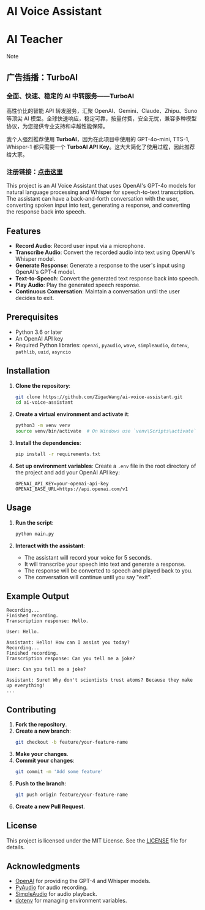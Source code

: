 # AI Voice Assistant

# AI Teacher

> [!NOTE]
> 
> ## 广告插播：TurboAI
> 
> ### 全面、快速、稳定的 AI 中转服务——**TurboAI**
> 
> 高性价比的智能 API 转发服务，汇聚 OpenAI、Gemini、Claude、Zhipu、Suno 等顶尖 AI 模型。全球快速响应，稳定可靠，按量付费，安全无忧，兼容多种模型协议，为您提供专业支持和卓越性能保障。
> 
> 我个人强烈推荐使用 **TurboAI**，因为在此项目中使用的 GPT-4o-mini, TTS-1, Whisper-1 都只需要一个 **TurboAI API Key**。这大大简化了使用过程，因此推荐给大家。
> 
> ### 注册链接：[点击这里](https://api.turboai.io/register?aff=VkS0)

This project is an AI Voice Assistant that uses OpenAI's GPT-4o models for natural language processing and Whisper for speech-to-text transcription. The assistant can have a back-and-forth conversation with the user, converting spoken input into text, generating a response, and converting the response back into speech.

## Features

- **Record Audio**: Record user input via a microphone.
- **Transcribe Audio**: Convert the recorded audio into text using OpenAI's Whisper model.
- **Generate Response**: Generate a response to the user's input using OpenAI's GPT-4 model.
- **Text-to-Speech**: Convert the generated text response back into speech.
- **Play Audio**: Play the generated speech response.
- **Continuous Conversation**: Maintain a conversation until the user decides to exit.

## Prerequisites

- Python 3.6 or later
- An OpenAI API key
- Required Python libraries: `openai`, `pyaudio`, `wave`, `simpleaudio`, `dotenv`, `pathlib`, `uuid`, `asyncio`

## Installation

1. **Clone the repository**:
    ```bash
    git clone https://github.com/ZigaoWang/ai-voice-assistant.git
    cd ai-voice-assistant
    ```

2. **Create a virtual environment and activate it**:
    ```bash
    python3 -m venv venv
    source venv/bin/activate  # On Windows use `venv\Scripts\activate`
    ```

3. **Install the dependencies**:
    ```bash
    pip install -r requirements.txt
    ```

4. **Set up environment variables**:
    Create a `.env` file in the root directory of the project and add your OpenAI API key:
    ```env
    OPENAI_API_KEY=your-openai-api-key
    OPENAI_BASE_URL=https://api.openai.com/v1
    ```

## Usage

1. **Run the script**:
    ```bash
    python main.py
    ```

2. **Interact with the assistant**:
    - The assistant will record your voice for 5 seconds.
    - It will transcribe your speech into text and generate a response.
    - The response will be converted to speech and played back to you.
    - The conversation will continue until you say "exit".

## Example Output

```plaintext
Recording...
Finished recording.
Transcription response: Hello.

User: Hello.

Assistant: Hello! How can I assist you today?
Recording...
Finished recording.
Transcription response: Can you tell me a joke?

User: Can you tell me a joke?

Assistant: Sure! Why don't scientists trust atoms? Because they make up everything!
...
```

## Contributing

1. **Fork the repository**.
2. **Create a new branch**:
    ```bash
    git checkout -b feature/your-feature-name
    ```
3. **Make your changes**.
4. **Commit your changes**:
    ```bash
    git commit -m 'Add some feature'
    ```
5. **Push to the branch**:
    ```bash
    git push origin feature/your-feature-name
    ```
6. **Create a new Pull Request**.

## License

This project is licensed under the MIT License. See the [LICENSE](LICENSE) file for details.

## Acknowledgments

- [OpenAI](https://www.openai.com/) for providing the GPT-4 and Whisper models.
- [PyAudio](https://people.csail.mit.edu/hubert/pyaudio/) for audio recording.
- [SimpleAudio](https://simpleaudio.readthedocs.io/en/latest/) for audio playback.
- [dotenv](https://pypi.org/project/python-dotenv/) for managing environment variables.
